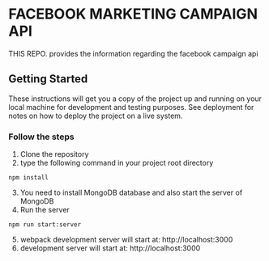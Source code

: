 # FACEBOOK MARKETING CAMPAIGN API

THIS REPO. provides the information regarding the facebook campaign api

## Getting Started

These instructions will get you a copy of the project up and running on your local machine for development and testing purposes. See deployment for notes on how to deploy the project on a live system.

### Follow the steps

1) Clone the repository
2) type the following command in your project root directory

```
npm install
```
3) You need to install MongoDB database and also start the server of MongoDB
4) Run the server 
```
npm run start:server
```
5) webpack development server will start at: http://localhost:3000
6) development server will start at: http://localhost:3000
